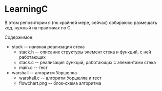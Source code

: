 # LearningC
В этом репозитории я (по крайней мере, сейчас) собираюсь размещать код, нужный на практиках по C.

Содержимое:
- stack -- наивная реализация стека
    * stack.h -- описание структуры элемент стека и функций, с ней работающих
	* stack.c -- реализация функций, работающих с элементами стека
	* main.c -- тест
- warshall -- алгоритм Уоршелла
    * warshall.c -- алгоритм Уоршелла и тест
	* flowchart.png -- блок-схема алгоритма